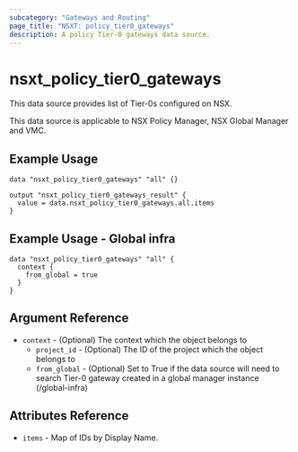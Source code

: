 ```yaml
---
subcategory: "Gateways and Routing"
page_title: "NSXT: policy_tier0_gateways"
description: A policy Tier-0 gateways data source.
---
```


# nsxt_policy_tier0_gateways

This data source provides list of Tier-0s configured on NSX.

This data source is applicable to NSX Policy Manager, NSX Global Manager and VMC.

## Example Usage

```hcl
data "nsxt_policy_tier0_gateways" "all" {}

output "nsxt_policy_tier0_gateways_result" {
  value = data.nsxt_policy_tier0_gateways.all.items
}
```

## Example Usage - Global infra

```hcl
data "nsxt_policy_tier0_gateways" "all" {
  context {
    from_global = true
  }
}
```

## Argument Reference

* `context` - (Optional) The context which the object belongs to
    * `project_id` - (Optional) The ID of the project which the object belongs to
    * `from_global` - (Optional) Set to True if the data source will need to search Tier-0 gateway created in a global manager instance (/global-infra)

## Attributes Reference

* `items` - Map of IDs by Display Name.
